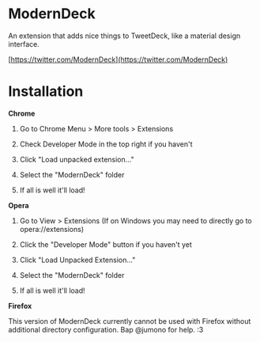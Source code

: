 

ModernDeck
==================

An extension that adds nice things to TweetDeck, like a material design interface.

[https://twitter.com/ModernDeck](https://twitter.com/ModernDeck)

Installation
==================

**Chrome**

1. Go to Chrome Menu > More tools > Extensions

2. Check Developer Mode in the top right if you haven't

3. Click "Load unpacked extension..."

4. Select the "ModernDeck" folder

5. If all is well it'll load!

**Opera**

1. Go to View > Extensions (If on Windows you may need to directly go to opera://extensions)

2. Click the "Developer Mode" button if you haven't yet

3. Click "Load Unpacked Extension..."

4. Select the "ModernDeck" folder

5. If all is well it'll load!


**Firefox**

This version of ModernDeck currently cannot be used with Firefox without additional directory configuration. Bap @jumono for help. :3
